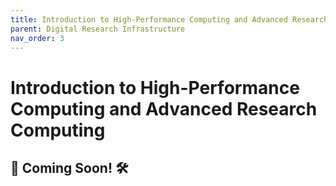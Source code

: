 ```yaml
---
title: Introduction to High-Performance Computing and Advanced Research Computing
parent: Digital Research Infrastructure 
nav_order: 3
---
```


# Introduction to High-Performance Computing and Advanced Research Computing 

🚧 Coming Soon! 🛠️
---
